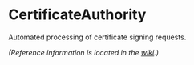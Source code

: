 # CertificateAuthority

Automated processing of certificate signing requests.

_(Reference information is located in the [wiki](./../../wiki).)_
